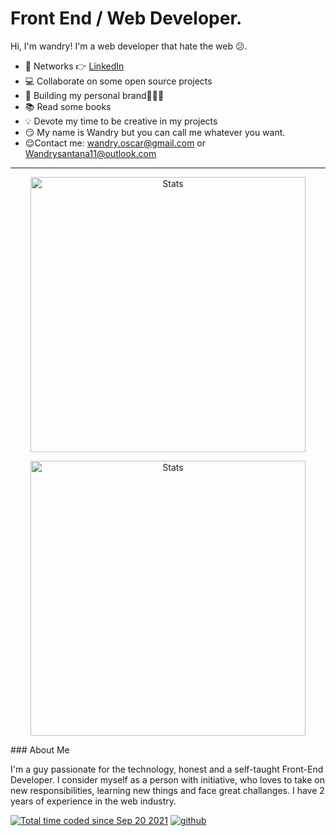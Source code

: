 # Front End / Web Developer. 

Hi, I'm wandry! I'm a web developer that hate the web 😕.

- 🤹 Networks 👉 <a href="https://www.linkedin.com/in/wandryoscarsantanamartinez" target="popup" onclick="window.open('{{url}}','popup','width=600,height=600'); return false;"> LinkedIn </a>
- 💻 Collaborate on some open source projects
- 📱 Building my personal brand🧑🏼‍💻
- 📚 Read some books
- 💡 Devote my time to be creative in my projects
- 😏 My name is Wandry but you can call me whatever you want.
- 😌Contact me: wandry.oscar@gmail.com or Wandrysantana11@outlook.com

***
<p align="center">
  <img src="https://github-readme-stats.vercel.app/api?username=wandry11&show_icons=true&hide_border=true&count_private=true" alt="Stats" width="440">
<p>

<p align="center">
  <img src="https://github-readme-stats.vercel.app/api/wakatime?username=WandryMartinez&show_icons=true&hide_border=true&count_private=true&layout=compact" alt="Stats" width="440">
<p>
<p>
### About Me

I'm a guy passionate for the technology, honest and a self-taught Front-End Developer. I consider myself as a person with initiative, who loves to take on new responsibilities, learning new things and face great challanges. I have 2 years of experience in the web industry.

<a href="https://wakatime.com/@84d7010c-6ca4-406e-9a12-cca7ce795989"><img src="https://wakatime.com/badge/user/84d7010c-6ca4-406e-9a12-cca7ce795989.svg" alt="Total time coded since Sep 20 2021" /></a>
[![github](https://img.shields.io/github/followers/alanhamlett?logo=github&style=plastic)](https://github.com/alanhamlett?tab=followers)
